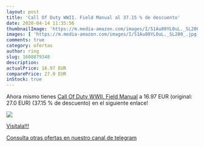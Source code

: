 ```yaml
---
layout: post
title: 'Call Of Duty WWII. Field Manual al 37.15 % de descuento'
date: 2020-04-14 11:35:56
thumbnailImage: 'https://m.media-amazon.com/images/I/51Au80YL0uL._SL200_.jpg'
images: [ 'https://m.media-amazon.com/images/I/51Au80YL0uL._SL200_.jpg' ]
comments: true
category: ofertas
author: ring
slug: 1608879348
description:
actualPrice: 16.97 EUR
comparePrice: 27.0 EUR
inStock: true
---
```


Ahora mismo tienes [Call Of Duty WWII. Field Manual](https://www.amazon.com/dp/1608879348/?tag=redken08-20) a 16.97 EUR (original: 27.0 EUR) (37.15 %  de descuento) en el siguiente enlace!

[![](https://m.media-amazon.com/images/I/51Au80YL0uL._SL200_.jpg)](https://www.amazon.com/dp/1608879348/?tag=redken08-20)

[Visítala!!!](https://www.amazon.com/dp/1608879348/?tag=redken08-20)

[Consulta otras ofertas en nuestro canal de telegram](https://t.me/s/ofertas25)
